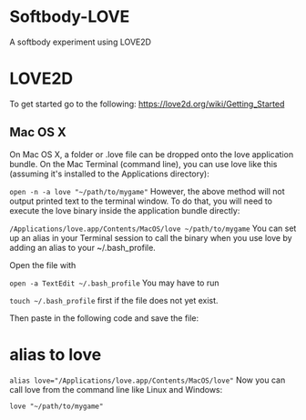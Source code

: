 # Softbody-LOVE
A softbody experiment using LOVE2D

# LOVE2D

To get started go to the following:
https://love2d.org/wiki/Getting_Started

## Mac OS X
On Mac OS X, a folder or .love file can be dropped onto the love application bundle. On the Mac Terminal (command line), you can use love like this (assuming it's installed to the Applications directory):

`open -n -a love "~/path/to/mygame"`
However, the above method will not output printed text to the terminal window. To do that, you will need to execute the love binary inside the application bundle directly:

`/Applications/love.app/Contents/MacOS/love ~/path/to/mygame`
You can set up an alias in your Terminal session to call the binary when you use love by adding an alias to your ~/.bash_profile.

Open the file with

`open -a TextEdit ~/.bash_profile`
You may have to run

`touch ~/.bash_profile`
first if the file does not yet exist.

Then paste in the following code and save the file:

# alias to love

`alias love="/Applications/love.app/Contents/MacOS/love"`
Now you can call love from the command line like Linux and Windows:

`love "~/path/to/mygame"`
